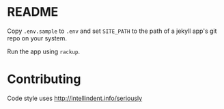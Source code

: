 # README

Copy `.env.sample` to `.env` and set `SITE_PATH` to the path of a jekyll app's git repo on your system.

Run the app using `rackup`.

# Contributing

Code style uses http://intellindent.info/seriously

